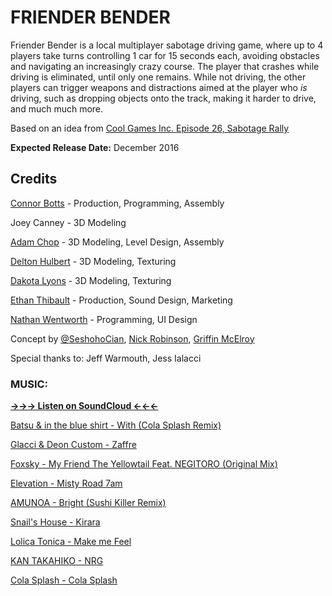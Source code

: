 # FRIENDER BENDER

Friender Bender is a local multiplayer sabotage driving game, where up to 4 players take turns controlling 1 car for 15 seconds each, avoiding obstacles and navigating an increasingly crazy course. The player that crashes while driving is eliminated, until only one remains. While not driving, the other players can trigger weapons and distractions aimed at the player who *is* driving, such as dropping objects onto the track, making it harder to drive, and much much more.

Based on an idea from [Cool Games Inc. Episode 26, Sabotage Rally](https://soundcloud.com/coolgamesinc/episode-26-sabotage-rally#t=32:24)

**Expected Release Date:** December 2016

## Credits
[Connor Botts](http://connor.games) - Production, Programming, Assembly

Joey Canney - 3D Modeling

[Adam Chop](http://adamchop.co.nf) - 3D Modeling, Level Design, Assembly

[Delton Hulbert](http://deltonhulbert.com) - 3D Modeling, Texturing

[Dakota Lyons](https://twitter.com/DakotaDal) - 3D Modeling, Texturing

[Ethan Thibault](http://ethanthibault.xyz) - Production, Sound Design, Marketing

[Nathan Wentworth](https://nathanwentworth.co) - Programming, UI Design

Concept by [@SeshohoCian](https://twitter.com/SeshohoCian), [Nick Robinson](https://twitter.com/babylonian), [Griffin McElroy](https://twitter.com/griffinmcelroy)

Special thanks to: Jeff Warmouth, Jess Ialacci

### MUSIC:

[**→→→ Listen on SoundCloud ←←←**](https://soundcloud.com/nathanwentworth/sets/friender-bender)

[Batsu & in the blue shirt - With (Cola Splash Remix)](https://soundcloud.com/trekkie-trax/batsu-in-the-blue-shirt-with-cola-splash-remix?in=nathanwentworth/sets/friender-bender)

[Glacci & Deon Custom - Zaffre](https://soundcloud.com/trekkie-trax/glacci-deon-custom-zaffre-nest-hq-premiere?in=nathanwentworth/sets/friender-bender)

[Foxsky - My Friend The Yellowtail Feat. NEGITORO (Original Mix)](https://soundcloud.com/trekkie-trax/foxsky-my-friend-the-yellowtail-feat-negitoro-original-mix?in=nathanwentworth/sets/friender-bender)

[Elevation - Misty Road 7am](https://soundcloud.com/trekkie-trax/elevation-misty-road-7am?in=nathanwentworth/sets/friender-bender)

[AMUNOA - Bright (Sushi Killer Remix)](https://soundcloud.com/trekkie-trax/amunoa-bright-sushi-killer-remix?in=nathanwentworth/sets/friender-bender)

[Snail's House - Kirara](https://soundcloud.com/trekkie-trax/snails-house-kirara?in=nathanwentworth/sets/friender-bender)

[Lolica Tonica - Make me Feel](https://soundcloud.com/trekkie-trax/lolica-tonica-make-me-feel?in=nathanwentworth/sets/friender-bender)

[KAN TAKAHIKO - NRG](https://soundcloud.com/trekkie-trax/kan-takahiko-nrg?in=nathanwentworth/sets/friender-bender)

[Cola Splash - Cola Splash](https://soundcloud.com/trekkie-trax/cola-splash-cola-splash?in=nathanwentworth/sets/friender-bender)
